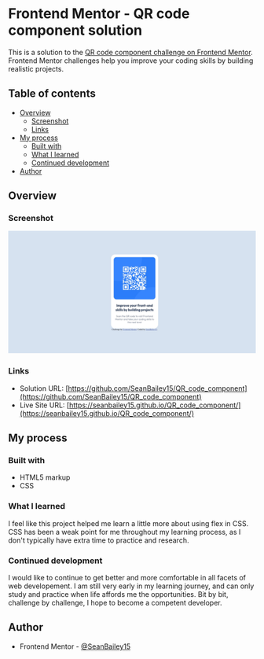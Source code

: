 # Frontend Mentor - QR code component solution

This is a solution to the [QR code component challenge on Frontend Mentor](https://www.frontendmentor.io/challenges/qr-code-component-iux_sIO_H). Frontend Mentor challenges help you improve your coding skills by building realistic projects. 

## Table of contents

- [Overview](#overview)
  - [Screenshot](#screenshot)
  - [Links](#links)
- [My process](#my-process)
  - [Built with](#built-with)
  - [What I learned](#what-i-learned)
  - [Continued development](#continued-development)
- [Author](#author)

## Overview

### Screenshot

![](./images/QR_code_component.jpg)

### Links

- Solution URL: [https://github.com/SeanBailey15/QR_code_component](https://github.com/SeanBailey15/QR_code_component)
- Live Site URL: [https://seanbailey15.github.io/QR_code_component/](https://seanbailey15.github.io/QR_code_component/)

## My process

### Built with

- HTML5 markup
- CSS

### What I learned

I feel like this project helped me learn a little more about using flex in CSS. CSS has been a weak point for me throughout my learning process, as I don't typically have extra time to practice and research.

### Continued development

I would like to continue to get better and more comfortable in all facets of web developement. I am still very early in my learning journey, and can only study and practice when life affords me the opportunities. Bit by bit, challenge by challenge, I hope to become a competent developer.

## Author

- Frontend Mentor - [@SeanBailey15](https://www.frontendmentor.io/profile/SeanBailey15)
